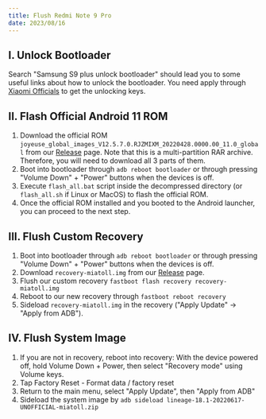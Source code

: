 ```yaml
---
title: Flush Redmi Note 9 Pro
date: 2023/08/16
---
```


## I. Unlock Bootloader
Search "Samsung S9 plus unlock bootloader" should lead you to some useful links about how to unlock the bootloader. You need apply through [Xiaomi Officials](https://en.miui.com/unlock/index.html) to get the unlocking keys. 

## II. Flash Official Android 11 ROM
1. Download the official ROM `joyeuse_global_images_V12.5.7.0.RJZMIXM_20220428.0000.00_11.0_global` from our [Release](https://github.com/PowerPhone/PowerPhone/releases/tag/release) page. Note that this is a multi-partition RAR archive. Therefore, you will need to download all 3 parts of them.
2. Boot into bootloader through `adb reboot bootloader` or through pressing "Volume Down" + "Power" buttons when the devices is off. 
3. Execute `flash_all.bat` script inside the decompressed directory (or `flash_all.sh` if Linux or MacOS) to flash the official ROM.
4. Once the official ROM installed and you booted to the Android launcher, you can proceed to the next step.

## III. Flush Custom Recovery
1. Boot into bootloader through `adb reboot bootloader` or through pressing "Volume Down" + "Power" buttons when the devices is off. 
2. Download `recovery-miatoll.img` from our [Release](https://github.com/PowerPhone/PowerPhone/releases/tag/release) page.
3. Flush our custom recovery `fastboot flash recovery recovery-miatoll.img`
4. Reboot to our new recovery through `fastboot reboot recovery`
5. Sideload `recovery-miatoll.img` in the recovery ("Apply Update" -> "Apply from ADB").

## IV. Flush System Image
1. If you are not in recovery, reboot into recovery: With the device powered off, hold Volume Down + Power, then select "Recovery mode" using Volume keys.
2. Tap Factory Reset - Format data / factory reset
3. Return to the main menu, select "Apply Update", then "Apply from ADB"
4. Sideload the system image by `adb sideload lineage-18.1-20220617-UNOFFICIAL-miatoll.zip`
